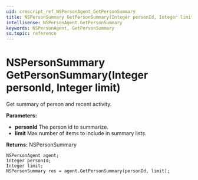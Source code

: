 ```yaml
---
uid: crmscript_ref_NSPersonAgent_GetPersonSummary
title: NSPersonSummary GetPersonSummary(Integer personId, Integer limit)
intellisense: NSPersonAgent.GetPersonSummary
keywords: NSPersonAgent, GetPersonSummary
so.topic: reference
---
```


# NSPersonSummary GetPersonSummary(Integer personId, Integer limit)

Get summary of person and recent activity.

**Parameters:**
 - **personId** The person id to summarize.
 - **limit** Max number of items to include in summary lists.

**Returns:** NSPersonSummary

```crmscript
NSPersonAgent agent;
Integer personId;
Integer limit;
NSPersonSummary res = agent.GetPersonSummary(personId, limit);
```

